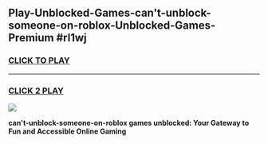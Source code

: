 
## Play-Unblocked-Games-can't-unblock-someone-on-roblox-Unblocked-Games-Premium #rl1wj
<h3>
<a href="https://premium.freeplayer.one?title=can't-unblock-someone-on-roblox&ref=12M">CLICK TO PLAY</a></h3>
<hr>

<h3>
<a href="https://premium.freeplayer.one?title=can't-unblock-someone-on-roblox&ref=12M">CLICK 2 PLAY</a>
  
</h3>

<a href="https://premium.freeplayer.one?title=can't-unblock-someone-on-roblox&ref=12M"><img src="https://clearcache.store/games.png"></a>


**can't-unblock-someone-on-roblox games unblocked: Your Gateway to Fun and Accessible Online Gaming**
